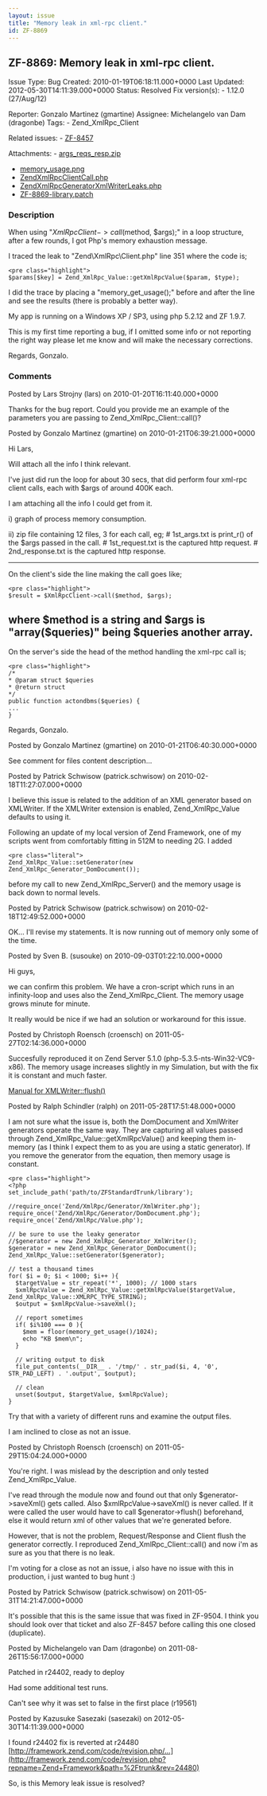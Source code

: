 ```yaml
---
layout: issue
title: "Memory leak in xml-rpc client."
id: ZF-8869
---
```


ZF-8869: Memory leak in xml-rpc client.
---------------------------------------

 Issue Type: Bug Created: 2010-01-19T06:18:11.000+0000 Last Updated: 2012-05-30T14:11:39.000+0000 Status: Resolved Fix version(s): - 1.12.0 (27/Aug/12)
 
 Reporter:  Gonzalo Martinez (gmartine)  Assignee:  Michelangelo van Dam (dragonbe)  Tags: - Zend\_XmlRpc\_Client
 
 Related issues: - [ZF-8457](/issues/browse/ZF-8457)
 
 Attachments: - [args\_reqs\_resp.zip](/issues/secure/attachment/12657/args_reqs_resp.zip)
- [memory\_usage.png](/issues/secure/attachment/12656/memory_usage.png)
- [ZendXmlRpcClientCall.php](/issues/secure/attachment/14336/ZendXmlRpcClientCall.php)
- [ZendXmlRpcGeneratorXmlWriterLeaks.php](/issues/secure/attachment/14328/ZendXmlRpcGeneratorXmlWriterLeaks.php)
- [ZF-8869-library.patch](/issues/secure/attachment/14329/ZF-8869-library.patch)
 
### Description

When using "$XmlRpcClient->call($method, $args);" in a loop structure, after a few rounds, I got Php's memory exhaustion message.

I traced the leak to "Zend\\XmlRpc\\Client.php" line 351 where the code is;

 
    <pre class="highlight">
    $params[$key] = Zend_XmlRpc_Value::getXmlRpcValue($param, $type);


I did the trace by placing a "memory\_get\_usage();" before and after the line and see the results (there is probably a better way).

My app is running on a Windows XP / SP3, using php 5.2.12 and ZF 1.9.7.

This is my first time reporting a bug, if I omitted some info or not reporting the right way please let me know and will make the necessary corrections.

Regards, Gonzalo.

 

 

### Comments

Posted by Lars Strojny (lars) on 2010-01-20T16:11:40.000+0000

Thanks for the bug report. Could you provide me an example of the parameters you are passing to Zend\_XmlRpc\_Client::call()?

 

 

Posted by Gonzalo Martinez (gmartine) on 2010-01-21T06:39:21.000+0000

Hi Lars,

Will attach all the info I think relevant.

I've just did run the loop for about 30 secs, that did perform four xml-rpc client calls, each with $args of around 400K each.

I am attaching all the info I could get from it.

i) graph of process memory consumption.

ii) zip file containing 12 files, 3 for each call, eg; # 1st\_args.txt is print\_r() of the $args passed in the call. # 1st\_request.txt is the captured http request. # 2nd\_response.txt is the captured http response.

- - - - - -

On the client's side the line making the call goes like;

 
    <pre class="highlight">
    $result = $XmlRpcClient->call($method, $args);


where $method is a string and $args is "array($queries)" being $queries another array.
--------------------------------------------------------------------------------------

On the server's side the head of the method handling the xml-rpc call is;

 
    <pre class="highlight">
    /*
    * @param struct $queries
    * @return struct
    */
    public function actondbms($queries) {
    ...
    }


Regards, Gonzalo.

 

 

Posted by Gonzalo Martinez (gmartine) on 2010-01-21T06:40:30.000+0000

See comment for files content description...

 

 

Posted by Patrick Schwisow (patrick.schwisow) on 2010-02-18T11:27:07.000+0000

I believe this issue is related to the addition of an XML generator based on XMLWriter. If the XMLWriter extension is enabled, Zend\_XmlRpc\_Value defaults to using it.

Following an update of my local version of Zend Framework, one of my scripts went from comfortably fitting in 512M to needing 2G. I added

 
    <pre class="literal">
    Zend_XmlRpc_Value::setGenerator(new Zend_XmlRpc_Generator_DomDocument());


before my call to new Zend\_XmlRpc\_Server() and the memory usage is back down to normal levels.

 

 

Posted by Patrick Schwisow (patrick.schwisow) on 2010-02-18T12:49:52.000+0000

OK... I'll revise my statements. It is now running out of memory only some of the time.

 

 

Posted by Sven B. (susouke) on 2010-09-03T01:22:10.000+0000

Hi guys,

we can confirm this problem. We have a cron-script which runs in an infinity-loop and uses also the Zend\_XmlRpc\_Client. The memory usage grows minute for minute.

It really would be nice if we had an solution or workaround for this issue.

 

 

Posted by Christoph Roensch (croensch) on 2011-05-27T02:14:36.000+0000

Succesfully reproduced it on Zend Server 5.1.0 (php-5.3.5-nts-Win32-VC9-x86). The memory usage increases slightly in my Simulation, but with the fix it is constant and much faster.

[Manual for XMLWriter::flush()](http://de.php.net/manual/de/function.xmlwriter-flush.php)

 

 

Posted by Ralph Schindler (ralph) on 2011-05-28T17:51:48.000+0000

I am not sure what the issue is, both the DomDocument and XmlWriter generators operate the same way. They are capturing all values passed through Zend\_XmlRpc\_Value::getXmlRpcValue() and keeping them in-memory (as I think I expect them to as you are using a static generator). If you remove the generator from the equation, then memory usage is constant.

 
    <pre class="highlight">
    <?php
    set_include_path('path/to/ZFStandardTrunk/library');
    
    //require_once('Zend/XmlRpc/Generator/XmlWriter.php');
    require_once('Zend/XmlRpc/Generator/DomDocument.php');
    require_once('Zend/XmlRpc/Value.php');
    
    // be sure to use the leaky generator
    //$generator = new Zend_XmlRpc_Generator_XmlWriter();
    $generator = new Zend_XmlRpc_Generator_DomDocument();
    Zend_XmlRpc_Value::setGenerator($generator);
    
    // test a thousand times
    for( $i = 0; $i < 1000; $i++ ){
      $targetValue = str_repeat('*', 1000); // 1000 stars
      $xmlRpcValue = Zend_XmlRpc_Value::getXmlRpcValue($targetValue, Zend_XmlRpc_Value::XMLRPC_TYPE_STRING);
      $output = $xmlRpcValue->saveXml();
      
      // report sometimes
      if( $i%100 === 0 ){
        $mem = floor(memory_get_usage()/1024);
        echo "KB $mem\n";
      }
      
      // writing output to disk
      file_put_contents(__DIR__ . '/tmp/' . str_pad($i, 4, '0', STR_PAD_LEFT) . '.output', $output);
      
      // clean
      unset($output, $targetValue, $xmlRpcValue);
    }
    


Try that with a variety of different runs and examine the output files.

I am inclined to close as not an issue.

 

 

Posted by Christoph Roensch (croensch) on 2011-05-29T15:04:24.000+0000

You're right. I was mislead by the description and only tested Zend\_XmlRpc\_Value.

I've read through the module now and found out that only $generator->saveXml() gets called. Also $xmlRpcValue->saveXml() is never called. If it were called the user would have to call $generator->flush() beforehand, else it would return xml of other values that we're generated before.

However, that is not the problem, Request/Response and Client flush the generator correctly. I reproduced Zend\_XmlRpc\_Client::call() and now i'm as sure as you that there is no leak.

I'm voting for a close as not an issue, i also have no issue with this in production, i just wanted to bug hunt :)

 

 

Posted by Patrick Schwisow (patrick.schwisow) on 2011-05-31T14:21:47.000+0000

It's possible that this is the same issue that was fixed in ZF-9504. I think you should look over that ticket and also ZF-8457 before calling this one closed (duplicate).

 

 

Posted by Michelangelo van Dam (dragonbe) on 2011-08-26T15:56:17.000+0000

Patched in r24402, ready to deploy

Had some additional test runs.

Can't see why it was set to false in the first place (r19561)

 

 

Posted by Kazusuke Sasezaki (sasezaki) on 2012-05-30T14:11:39.000+0000

I found r24402 fix is reverted at r24480 [http://framework.zend.com/code/revision.php/…](http://framework.zend.com/code/revision.php?repname=Zend+Framework&path=%2Ftrunk&rev=24480)

So, is this Memory leak issue is resolved?

 

 